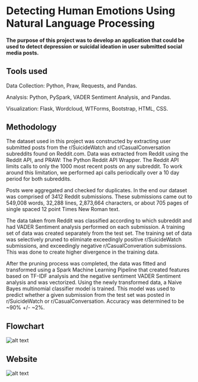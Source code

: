 # Detecting Human Emotions Using Natural Language Processing

#### The purpose of this project was to develop an application that could be used to detect depression or suicidal ideation in user submitted social media posts. 

## Tools used
Data Collection: Python, Praw, Requests, and Pandas.

Analysis: Python, PySpark, VADER Sentiment Analysis, and Pandas.

Visualization: Flask, Wordcloud, WTForms, Bootstrap, HTML, CSS.


## Methodology
The dataset used in this project was constructed by extracting user submitted posts from the r/SuicideWatch and r/CasualConversation subreddits found on Reddit.com.
Data was extracted from Reddit using the Reddit API, and PRAW: The Python Reddit API Wrapper. The Reddit API limits calls to only the 1000 most recent posts on any subreddit. 
To work around this limitation, we performed api calls periodically over a 10 day period for both subreddits. 

Posts were aggregated and checked for duplicates.
In the end our dataset was comprised of 3412 Reddit submissions. These submissions came out to 549,008 words, 32,288 lines, 2,873,664 characters, or about 705 pages of single spaced 12 point Times New Roman text.

The data taken from Reddit was classified according to which subreddit and had VADER Sentiment analysis performed on each submission. A training set of data was created separately from the test set. 
The training set of data was selectively pruned to eliminate exceedingly positive r/SuicideWatch submissions, and exceedingly negative r/CasualConveration submissions. This was done to create higher divergence in the training data. 


After the pruning process was completed, the data was fitted and transformed using a Spark Machine Learning Pipeline that created features based on TF-IDF analysis and the negative sentiment VADER Sentiment analysis and was vectorized.
Using the newly transformed data, a Naive Bayes multinomial classifier model is trained. This model was used to predict whether a given submission from the test set was posted in r/SuicideWatch or r/CasualConversation. Accuracy was determined to be ~90% +/- ~2%.

## Flowchart
![alt text](https://github.com/Allenfp/DepressionDetectionNLP/blob/master/wordmap_and_flowchart/Depression%20Detecting%20NLP%20Model.png)

## Website
![alt text](https://github.com/Allenfp/DepressionDetectionNLP/blob/master/DepressionNLPwebsite.png)
